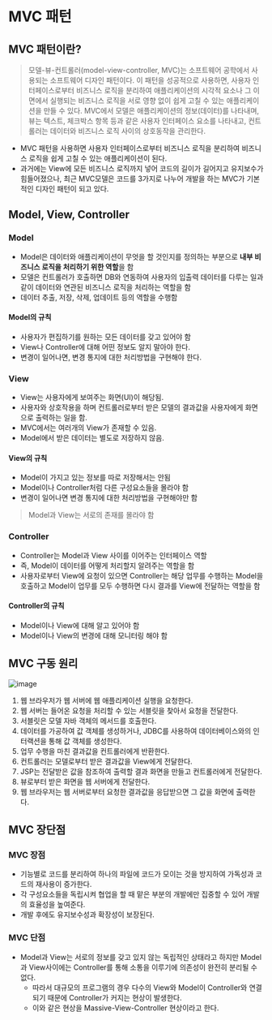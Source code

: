 # MVC 패턴

## MVC 패턴이란?

> 모델-뷰-컨트롤러(model-view-controller, MVC)는 소프트웨어 공학에서 사용되는 소프트웨어 디자인 패턴이다. 이 패턴을 성공적으로 사용하면, 
> 사용자 인터페이스로부터 비즈니스 로직을 분리하여 애플리케이션의 시각적 요소나 그 이면에서 실행되는 비즈니스 로직을 서로 영향 없이 쉽게 고칠 수 있는 애플리케이션을 만들 수 있다. 
> MVC에서 모델은 애플리케이션의 정보(데이터)를 나타내며, 뷰는 텍스트, 체크박스 항목 등과 같은 사용자 인터페이스 요소를 나타내고, 
> 컨트롤러는 데이터와 비즈니스 로직 사이의 상호동작을 관리한다.


* MVC 패턴을 사용하면 사용자 인터페이스로부터 비즈니스 로직을 분리하여 비즈니스 로직을 쉽게 고칠 수 있는 애플리케이션이 된다.
* 과거에는 View에 모든 비즈니스 로직까지 넣어 코드의 길이가 길어지고 유지보수가 힘들어졌으나, 최근 MVC모델은 코드를 3가지로 나누어 개발을 하는 MVC가 기본적인 디자인 패턴이 되고 있다.

## Model, View, Controller

### Model
* Model은 데이터와 애플리케이션이 무엇을 할 것인지를 정의하는 부분으로 **내부 비즈니스 로직을 처리하기 위한 역할**을 함
* 모델은 컨트롤러가 호출하면 DB와 연동하여 사용자의 입출력 데이터를 다루는 일과 같이 데이터와 연관된 비즈니스 로직을 처리하는 역할을 함
* 데이터 추출, 저장, 삭제, 업데이트 등의 역할을 수행함

#### Model의 규칙
* 사용자가 편집하기를 원하는 모든 데이터를 갖고 있어야 함
* View나 Controller에 대해 어떤 정보도 알지 말아야 한다.
* 변경이 일어나면, 변경 통지에 대한 처리방법을 구현해야 한다.


### View
* View는 사용자에게 보여주는 화면(UI)이 해당됨.
* 사용자와 상호작용을 하며 컨트롤러로부터 받은 모델의 결과값을 사용자에게 화면으로 출력하는 일을 함.
* MVC에서는 여러개의 View가 존재할 수 있음.
* Model에서 받은 데이터는 별도로 저장하지 않음.

#### View의 규칙
* Model이 가지고 있는 정보를 따로 저장해서는 안됨
* Model이나 Controller처럼 다른 구성요소들을 몰라야 함
* 변경이 일어나면 변경 통지에 대한 처리방법을 구현해야만 함

> Model과 View는 서로의 존재를 몰라야 함

### Controller
* Controller는 Model과 View 사이를 이어주는 인터페이스 역할
* 즉, Model이 데이터를 어떻게 처리할지 알려주는 역할을 함
* 사용자로부터 View에 요청이 있으면 Controller는 해당 업무를 수행하는 Model을 호출하고 Model이 업무를 모두 수행하면 다시 결과를 View에 전달하는 역할을 함

#### Controller의 규칙
* Model이나 View에 대해 알고 있어야 함
* Model이나 View의 변경에 대해 모니터링 해야 함


## MVC 구동 원리

![image](https://user-images.githubusercontent.com/36829127/178463322-2485efaf-d773-4833-a0da-783e79ed3d57.png)


1. 웹 브라우저가 웹 서버에 웹 애플리케이션 실행을 요청한다.
2. 웹 서버는 들어온 요청을 처리할 수 있는 서블릿을 찾아서 요청을 전달한다.
3. 서블릿은 모델 자바 객체의 메서드를 호출한다.
4. 데이터를 가공하여 값 객체를 생성하거나, JDBC를 사용하여 데이터베이스와의 인터랙션을 통해 값 객체를 생성한다.
5. 업무 수행을 마친 결과값을 컨트롤러에게 반환한다.
6. 컨트롤러는 모델로부터 받은 결과값을 View에게 전달한다.
7. JSP는 전달받은 값을 참조하여 출력할 결과 화면을 만들고 컨트롤러에게 전달한다.
8. 뷰로부터 받은 화면을 웹 서버에게 전달한다.
9. 웹 브라우저는 웹 서버로부터 요청한 결과값을 응답받으면 그 값을 화면에 출력한다.

## MVC 장단점

### MVC 장점

* 기능별로 코드를 분리하여 하나의 파일에 코드가 모이는 것을 방지하여 가독성과 코드의 재사용이 증가한다.
* 각 구성요소들을 독립시켜 협업을 할 때 맡은 부분의 개발에만 집중할 수 있어 개발의 효율성을 높여준다. 
* 개발 후에도 유지보수성과 확장성이 보장된다.


### MVC 단점
* Model과 View는 서로의 정보를 갖고 있지 않는 독립적인 상태라고 하지만 Model과 View사이에는 Controller를 통해 소통을 이루기에 의존성이 완전히 분리될 수 없다.
  * 따라서 대규모의 프로그램의 경우 다수의 View와 Model이 Controller와 연결되기 때문에 Controller가 커지는 현상이 발생한다.
  * 이와 같은 현상을 Massive-View-Controller 현상이라고 한다.


